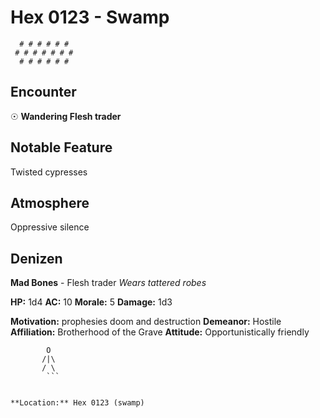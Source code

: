 # Hex 0123 - Swamp
```
  # # # # # #
 # # # # # # #
  # # # # # #
```

## Encounter

☉ **Wandering Flesh trader**

## Notable Feature

Twisted cypresses

## Atmosphere

Oppressive silence

## Denizen

**Mad Bones** - Flesh trader
*Wears tattered robes*

**HP:** 1d4 **AC:** 10 **Morale:** 5
**Damage:** 1d3

**Motivation:** prophesies doom and destruction
**Demeanor:** Hostile
**Affiliation:** Brotherhood of the Grave
**Attitude:** Opportunistically friendly

```
        O
       /|\
       / \
        ```


**Location:** Hex 0123 (swamp)
